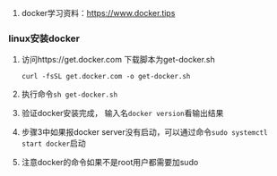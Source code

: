 1. docker学习资料：https://www.docker.tips

### linux安装docker

1. 访问https://get.docker.com 下载脚本为get-docker.sh

   ```
   curl -fsSL get.docker.com -o get-docker.sh
   ```

2. 执行命令```sh get-docker.sh```

3. 验证docker安装完成， 输入名```docker version```看输出结果

4. 步骤3中如果报docker server没有启动，可以通过命令```sudo systemctl start docker```启动

5. 注意docker的命令如果不是root用户都需要加sudo